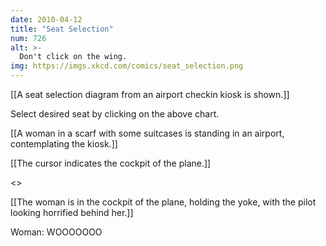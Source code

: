 ```yaml
---
date: 2010-04-12
title: "Seat Selection"
num: 726
alt: >-
  Don't click on the wing.
img: https://imgs.xkcd.com/comics/seat_selection.png
---
```

[[A seat selection diagram from an airport checkin kiosk is shown.]]

Select desired seat by clicking on the above chart.

[[A woman in a scarf with some suitcases is standing in an airport, contemplating the kiosk.]]

[[The cursor indicates the cockpit of the plane.]]

<<click>>

[[The woman is in the cockpit of the plane, holding the yoke, with the pilot looking horrified behind her.]]

Woman: WOOOOOOO

